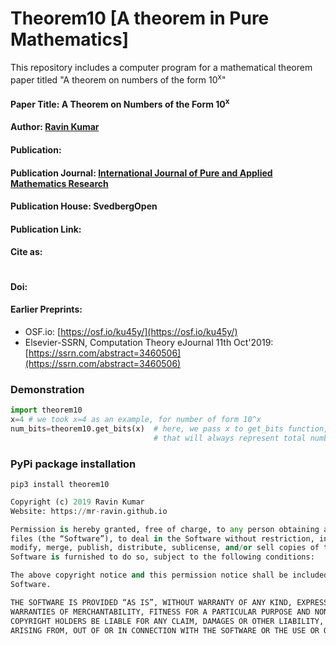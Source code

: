 # Theorem10 [A theorem in Pure Mathematics]
This repository includes a computer program for a mathematical theorem paper titled "A theorem on numbers of the form 10<sup>x</sup>"

#### Paper Title: A Theorem on Numbers of the Form 10<sup>x</sup>

#### Author: [Ravin Kumar](https://mr-ravin.github.io)

#### Publication:

#### Publication Journal: [International Journal of Pure and Applied Mathematics Research](https://www.svedbergopen.com/journals/International-Journal-of-Pure-and-Applied-Mathematics-Research/About-the-Journal/)

#### Publication House: SvedbergOpen

#### Publication Link: 

#### Cite as:

```

```

#### Doi:

#### Earlier Preprints:

- OSF.io: [https://osf.io/ku45y/](https://osf.io/ku45y/)
- Elsevier-SSRN, Computation Theory eJournal 11th Oct'2019: [https://ssrn.com/abstract=3460506](https://ssrn.com/abstract=3460506)

### Demonstration

```python
import theorem10
x=4 # we took x=4 as an example, for number of form 10^x 
num_bits=theorem10.get_bits(x)  # here, we pass x to get_bits function, and it returns number of bits 
                                # that will always represent total numbers greater than 10^x
```

### PyPi package installation

```
pip3 install theorem10
```

```python
Copyright (c) 2019 Ravin Kumar
Website: https://mr-ravin.github.io

Permission is hereby granted, free of charge, to any person obtaining a copy of this software and associated documentation 
files (the “Software”), to deal in the Software without restriction, including without limitation the rights to use, copy, 
modify, merge, publish, distribute, sublicense, and/or sell copies of the Software, and to permit persons to whom the 
Software is furnished to do so, subject to the following conditions:

The above copyright notice and this permission notice shall be included in all copies or substantial portions of the 
Software.

THE SOFTWARE IS PROVIDED “AS IS”, WITHOUT WARRANTY OF ANY KIND, EXPRESS OR IMPLIED, INCLUDING BUT NOT LIMITED TO THE 
WARRANTIES OF MERCHANTABILITY, FITNESS FOR A PARTICULAR PURPOSE AND NONINFRINGEMENT. IN NO EVENT SHALL THE AUTHORS OR 
COPYRIGHT HOLDERS BE LIABLE FOR ANY CLAIM, DAMAGES OR OTHER LIABILITY, WHETHER IN AN ACTION OF CONTRACT, TORT OR OTHERWISE, 
ARISING FROM, OUT OF OR IN CONNECTION WITH THE SOFTWARE OR THE USE OR OTHER DEALINGS IN THE SOFTWARE.
```
